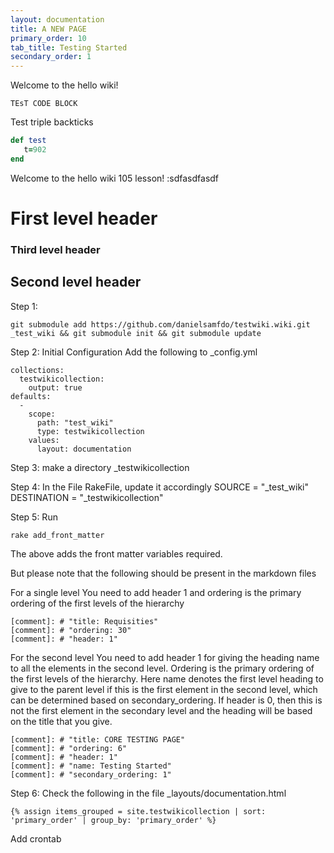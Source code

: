 ```yaml
---
layout: documentation
title: A NEW PAGE
primary_order: 10
tab_title: Testing Started
secondary_order: 1
---
```


[comment]: # "title: A NEW PAGE"
[comment]: # "ordering: 10"
[comment]: # "header: 1"

Welcome to the hello wiki!

`TEsT CODE BLOCK`

Test triple backticks
```ruby
def test
   t=902
end
```

Welcome to the hello wiki 105 lesson! :sdfasdfasdf
# First level header

### Third level header    ###

## Second level header ######


Step 1:
```
git submodule add https://github.com/danielsamfdo/testwiki.wiki.git _test_wiki && git submodule init && git submodule update
```

Step 2:
Initial Configuration
Add the following to _config.yml

```
collections:
  testwikicollection:
    output: true
defaults:
  - 
    scope:
      path: "test_wiki"
      type: testwikicollection
    values:
      layout: documentation
```

Step 3:
make a directory _testwikicollection

Step 4:
In the File RakeFile, update it accordingly 
SOURCE = "_test_wiki" 
DESTINATION = "_testwikicollection"

Step 5:
Run

```
rake add_front_matter
```

The above adds the front matter variables required.

But please note that the following should be present in the markdown files
 
For a single level You need to add header 1 and ordering is the primary ordering of the first levels of the hierarchy
```
[comment]: # "title: Requisities"
[comment]: # "ordering: 30"
[comment]: # "header: 1"
```
For the second level You need to add header 1 for giving the heading name to all the elements in the second level. Ordering is the primary ordering of the first levels of the hierarchy. Here name denotes the first level heading to give to the parent level if this is the first element in the second level, which can be determined based on secondary_ordering. If header is 0, then this is not the first element in the secondary level and the heading will be based on the title that you give.

```
[comment]: # "title: CORE TESTING PAGE"
[comment]: # "ordering: 6"
[comment]: # "header: 1"
[comment]: # "name: Testing Started" 
[comment]: # "secondary_ordering: 1"
```


Step 6:
Check the following in the file _layouts/documentation.html

```
{% assign items_grouped = site.testwikicollection | sort: 'primary_order' | group_by: 'primary_order' %}
```

Add crontab
